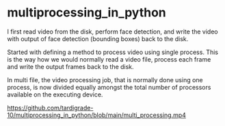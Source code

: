 # multiprocessing_in_python

I first read video from the disk, perform face detection, and write the video with output of face detection (bounding boxes) back to the disk.

Started with defining a method to process video using single process. 
This is the way how we would normally read a video file, process each frame and write the output frames back to the disk.

In multi file, the video processing job, that is normally done using one process, 
is now divided equally amongst the total number of processors available on the executing device.

https://github.com/tardigrade-10/multiprocessing_in_python/blob/main/multi_processing.mp4
